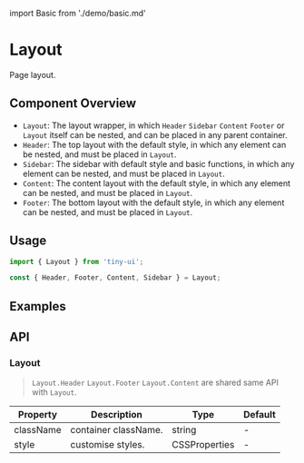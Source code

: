 import Basic from './demo/basic.md'

# Layout

Page layout.

## Component Overview

- `Layout`: The layout wrapper, in which `Header` `Sidebar` `Content` `Footer` or `Layout` itself can be nested, and can be placed in any parent container.
- `Header`: The top layout with the default style, in which any element can be nested, and must be placed in `Layout`.
- `Sidebar`: The sidebar with default style and basic functions, in which any element can be nested, and must be placed in `Layout`.
- `Content`: The content layout with the default style, in which any element can be nested, and must be placed in `Layout`.
- `Footer`: The bottom layout with the default style, in which any element can be nested, and must be placed in `Layout`.

## Usage

```jsx
import { Layout } from 'tiny-ui';

const { Header, Footer, Content, Sidebar } = Layout;
```

## Examples

<Basic />


## API

### Layout

> `Layout.Header` `Layout.Footer` `Layout.Content` are shared same API with `Layout`.

| Property  | Description               | Type              | Default      |
| --------- | ------------------------- | ----------------- | ------------ |
| className | container className.      | string            | -            |
| style     | customise styles.         | CSSProperties     | -            |
